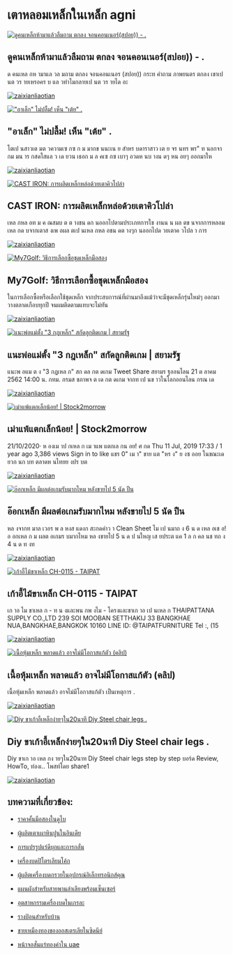 # เตาหลอมเหล็กในเหล็ก agni
<a href="https://mnn.zoosnet.net/LR/Chatpre.aspx?id=MNN94995150&p=https://topgrinding.com/" target="_blank">![ดูคนเหล็กห้ามาแล้วลืมถาม ตกลง จอนคอนเนอร์(สปอย)) - .](https://github.com/technlg/images/blob/main/14.jpg)</a>
## ดูคนเหล็กห้ามาแล้วลืมถาม ตกลง จอนคอนเนอร์(สปอย)) - .
ด คนเหล กห ามาแล วล มถาม ตกลง จอนคอนเนอร (สปอย)) กระท คำถาม ภาพยนตร ตกลง เขาเป นต วร ายเหรอคร บ แล วทำไมกลายเป นต วร ายได อะ 
<a href="https://mnn.zoosnet.net/LR/Chatpre.aspx?id=MNN94995150&p=https://topgrinding.com/" target="_blank"><img src="https://github.com/technlg/images/raw/main/chat11.jpg" alt="zaixianliaotian"/></a><a href="//whatsapp.shibangsoft.com/WhatsApp.php" ><img src="https://github.com/technlg/images/raw/main/chat11.png" alt=""></a>
<a href="https://mnn.zoosnet.net/LR/Chatpre.aspx?id=MNN94995150&p=https://topgrinding.com/" target="_blank">!["อาเล็ก" ไม่ปลื้ม! เห็น "เต้ย" .](https://github.com/technlg/images/blob/main/15.jpg)</a>
## "อาเล็ก" ไม่ปลื้ม! เห็น "เต้ย" .
โตเป นสาวเต มต วความเซ กซ ก ม มากข นนะเน ย สำหร บดาราสาว เต ย จร นทร พร" ท นอกจากม มน าร กสดใสแล ว เด ยวน เธอก ม ล คเซ กซ เบาๆ อวดห นบ างน ดๆ หน อยๆ ออกมาให 
<a href="https://mnn.zoosnet.net/LR/Chatpre.aspx?id=MNN94995150&p=https://topgrinding.com/" target="_blank"><img src="https://github.com/technlg/images/raw/main/chat11.jpg" alt="zaixianliaotian"/></a><a href="//whatsapp.shibangsoft.com/WhatsApp.php" ><img src="https://github.com/technlg/images/raw/main/chat11.png" alt=""></a>
<a href="https://mnn.zoosnet.net/LR/Chatpre.aspx?id=MNN94995150&p=https://topgrinding.com/" target="_blank">![CAST IRON: การผลิตเหล็กหล่อด้วยเตาคิวโปล่า](https://github.com/technlg/images/blob/main/37.jpg)</a>
## CAST IRON: การผลิตเหล็กหล่อด้วยเตาคิวโปล่า
เหล กหล อท ม ค ณสมบ ต ต างชน ดก นออกไปตามประเภทการใช งานน น ผล ตข นจากการหลอมเหล กด บจากเตาส งเพ อผล ตเป นเหล กหล อชน ดต างๆก นออกไปด วยเตาค วโปล า การ 
<a href="https://mnn.zoosnet.net/LR/Chatpre.aspx?id=MNN94995150&p=https://topgrinding.com/" target="_blank"><img src="https://github.com/technlg/images/raw/main/chat11.jpg" alt="zaixianliaotian"/></a><a href="//whatsapp.shibangsoft.com/WhatsApp.php" ><img src="https://github.com/technlg/images/raw/main/chat11.png" alt=""></a>
<a href="https://mnn.zoosnet.net/LR/Chatpre.aspx?id=MNN94995150&p=https://topgrinding.com/" target="_blank">![My7Golf: วิธีการเลือกซื้อชุดเหล็กมือสอง](https://github.com/technlg/images/blob/main/28.jpg)</a>
## My7Golf: วิธีการเลือกซื้อชุดเหล็กมือสอง
ในการเลือกซื้อหรือเลือกใช้ชุดเหล็ก จากประสบการณ์ที่ผ่านมาถึงแม้ว่าจะมีชุดเหล็กรุ่นใหม่ๆ ออกมาวางตลาดเกือบทุกปี จนผมติดตามแทบจะไม่ทัน 
<a href="https://mnn.zoosnet.net/LR/Chatpre.aspx?id=MNN94995150&p=https://topgrinding.com/" target="_blank"><img src="https://github.com/technlg/images/raw/main/chat11.jpg" alt="zaixianliaotian"/></a><a href="//whatsapp.shibangsoft.com/WhatsApp.php" ><img src="https://github.com/technlg/images/raw/main/chat11.png" alt=""></a>
<a href="https://mnn.zoosnet.net/LR/Chatpre.aspx?id=MNN94995150&p=https://topgrinding.com/" target="_blank">![แนะพ่อแม่ตั้ง "3 กฎเหล็ก" สกัดลูกติดเกม | สยามรัฐ](https://github.com/technlg/images/blob/main/57.jpg)</a>
## แนะพ่อแม่ตั้ง "3 กฎเหล็ก" สกัดลูกติดเกม | สยามรัฐ
แนะพ อแม ต ง "3 กฎเหล ก" สก ดล กต ดเกม Tweet Share สยามร ฐออนไลน 21 ต ลาคม 2562 14:00 น. กทม. กรมส ขภาพจ ต เด กต ดเกม จากท เป นข าวในโลกออนไลน กรณ เด 
<a href="https://mnn.zoosnet.net/LR/Chatpre.aspx?id=MNN94995150&p=https://topgrinding.com/" target="_blank"><img src="https://github.com/technlg/images/raw/main/chat11.jpg" alt="zaixianliaotian"/></a><a href="//whatsapp.shibangsoft.com/WhatsApp.php" ><img src="https://github.com/technlg/images/raw/main/chat11.png" alt=""></a>
<a href="https://mnn.zoosnet.net/LR/Chatpre.aspx?id=MNN94995150&p=https://topgrinding.com/" target="_blank">![เม่าแพ้แตกเล็กน้อย! | Stock2morrow ](https://github.com/technlg/images/blob/main/40.jpg)</a>
## เม่าแพ้แตกเล็กน้อย! | Stock2morrow 
21/10/2020· ห องเม าป กเหล ก เม าแพ แตกเล กน อย! ศ กด Thu 11 Jul, 2019 17:33 / 1 year ago 3,386 views Sign in to like แชร 0" เม า" ขาย แต "หร ง" ย งซ ออย ในขณะเด ยวก นก บท ตลาดห นไทยย งปร บต 
<a href="https://mnn.zoosnet.net/LR/Chatpre.aspx?id=MNN94995150&p=https://topgrinding.com/" target="_blank"><img src="https://github.com/technlg/images/raw/main/chat11.jpg" alt="zaixianliaotian"/></a><a href="//whatsapp.shibangsoft.com/WhatsApp.php" ><img src="https://github.com/technlg/images/raw/main/chat11.png" alt=""></a>
<a href="https://mnn.zoosnet.net/LR/Chatpre.aspx?id=MNN94995150&p=https://topgrinding.com/" target="_blank">![อ๊อกเหล็ก มีผลต่อเกมรับมากไหม หลังขายไป 5 นัด ปืน ](https://github.com/technlg/images/blob/main/28.jpg)</a>
## อ๊อกเหล็ก มีผลต่อเกมรับมากไหม หลังขายไป 5 นัด ปืน 
หล งจากท มาล เวอร พ ล หงส แดงก สะกดคำว า Clean Sheet ไม เป นมาถ ง 6 น ด เหล อเช อ! อ อกเหล ก ม ผลต อเกมร บมากไหม หล งขายไป 5 น ด ป นใหญ เส ยประต แค 1 ล ก คล นช ทถ ง 4 น ด ท งท 
<a href="https://mnn.zoosnet.net/LR/Chatpre.aspx?id=MNN94995150&p=https://topgrinding.com/" target="_blank"><img src="https://github.com/technlg/images/raw/main/chat11.jpg" alt="zaixianliaotian"/></a><a href="//whatsapp.shibangsoft.com/WhatsApp.php" ><img src="https://github.com/technlg/images/raw/main/chat11.png" alt=""></a>
<a href="https://mnn.zoosnet.net/LR/Chatpre.aspx?id=MNN94995150&p=https://topgrinding.com/" target="_blank">![เก้าอี้ไม้ขาเหล็ก CH-0115 - TAIPAT](https://github.com/technlg/images/blob/main/8.jpg)</a>
## เก้าอี้ไม้ขาเหล็ก CH-0115 - TAIPAT
เก าอ ไม ขาเหล ก - ท น งและพน กพ งไม - โครงและขาเก าอ เป นเหล ก THAIPATTANA SUPPLY CO.,LTD 239 SOI MOOBAN SETTHAKIJ 33 BANGKHAE NUA,BANGKHAE,BANGKOK 10160 LINE ID: @TAIPATFURNITURE Tel :, (15 
<a href="https://mnn.zoosnet.net/LR/Chatpre.aspx?id=MNN94995150&p=https://topgrinding.com/" target="_blank"><img src="https://github.com/technlg/images/raw/main/chat11.jpg" alt="zaixianliaotian"/></a><a href="//whatsapp.shibangsoft.com/WhatsApp.php" ><img src="https://github.com/technlg/images/raw/main/chat11.png" alt=""></a>
<a href="https://mnn.zoosnet.net/LR/Chatpre.aspx?id=MNN94995150&p=https://topgrinding.com/" target="_blank">![เนื้อหุ้มเหล็ก พลาดแล้ว อาจไม่มีโอกาสแก้ตัว (คลิป)](https://github.com/technlg/images/blob/main/5.jpg)</a>
## เนื้อหุ้มเหล็ก พลาดแล้ว อาจไม่มีโอกาสแก้ตัว (คลิป)
เนื้อหุ้มเหล็ก พลาดแล้ว อาจไม่มีโอกาสแก้ตัว เป็นเหตุการ .
<a href="https://mnn.zoosnet.net/LR/Chatpre.aspx?id=MNN94995150&p=https://topgrinding.com/" target="_blank"><img src="https://github.com/technlg/images/raw/main/chat11.jpg" alt="zaixianliaotian"/></a><a href="//whatsapp.shibangsoft.com/WhatsApp.php" ><img src="https://github.com/technlg/images/raw/main/chat11.png" alt=""></a>
<a href="https://mnn.zoosnet.net/LR/Chatpre.aspx?id=MNN94995150&p=https://topgrinding.com/" target="_blank">![Diy ขาเก้าอี้เหล็กง่ายๆใน20นาที Diy Steel chair legs .](https://github.com/technlg/images/blob/main/4.jpg)</a>
## Diy ขาเก้าอี้เหล็กง่ายๆใน20นาที Diy Steel chair legs .
Diy ขาเก าอ เหล กง ายๆใน20นาท Diy Steel chair legs step by step บอร์ด Review, HowTo, ท่องเ.. โพสท์โดย share1
<a href="https://mnn.zoosnet.net/LR/Chatpre.aspx?id=MNN94995150&p=https://topgrinding.com/" target="_blank"><img src="https://github.com/technlg/images/raw/main/chat11.jpg" alt="zaixianliaotian"/></a><a href="//whatsapp.shibangsoft.com/WhatsApp.php" ><img src="https://github.com/technlg/images/raw/main/chat11.png" alt=""></a>
## บทความที่เกี่ยวข้อง:
* [ราคาคั้นมือสองในดูไบ](%E0%B8%A3%E0%B8%B2%E0%B8%84%E0%B8%B2%E0%B8%84%E0%B8%B1%E0%B9%89%E0%B8%99%E0%B8%A1%E0%B8%B7%E0%B8%AD%E0%B8%AA%E0%B8%AD%E0%B8%87%E0%B9%83%E0%B8%99%E0%B8%94%E0%B8%B9%E0%B9%84%E0%B8%9A.md)
* [ผู้ผลิตเตาเผาหินปูนในอินเดีย](%E0%B8%9C%E0%B8%B9%E0%B9%89%E0%B8%9C%E0%B8%A5%E0%B8%B4%E0%B8%95%E0%B9%80%E0%B8%95%E0%B8%B2%E0%B9%80%E0%B8%9C%E0%B8%B2%E0%B8%AB%E0%B8%B4%E0%B8%99%E0%B8%9B%E0%B8%B9%E0%B8%99%E0%B9%83%E0%B8%99%E0%B8%AD%E0%B8%B4%E0%B8%99%E0%B9%80%E0%B8%94%E0%B8%B5%E0%B8%A2.md)
* [การแปรรูปแร่ดีบุกและการกลั่น](%E0%B8%81%E0%B8%B2%E0%B8%A3%E0%B9%81%E0%B8%9B%E0%B8%A3%E0%B8%A3%E0%B8%B9%E0%B8%9B%E0%B9%81%E0%B8%A3%E0%B9%88%E0%B8%94%E0%B8%B5%E0%B8%9A%E0%B8%B8%E0%B8%81%E0%B9%81%E0%B8%A5%E0%B8%B0%E0%B8%81%E0%B8%B2%E0%B8%A3%E0%B8%81%E0%B8%A5%E0%B8%B1%E0%B9%88%E0%B8%99.md)
* [เครื่องบดปิโตรเลียมโค้ก](%E0%B9%80%E0%B8%84%E0%B8%A3%E0%B8%B7%E0%B9%88%E0%B8%AD%E0%B8%87%E0%B8%9A%E0%B8%94%E0%B8%9B%E0%B8%B4%E0%B9%82%E0%B8%95%E0%B8%A3%E0%B9%80%E0%B8%A5%E0%B8%B5%E0%B8%A2%E0%B8%A1%E0%B9%82%E0%B8%84%E0%B9%89%E0%B8%81.md)
* [ผู้ผลิตเครื่องบดกรวยในอุปกรณ์อิเล็กทรอนิกส์คุณ](%E0%B8%9C%E0%B8%B9%E0%B9%89%E0%B8%9C%E0%B8%A5%E0%B8%B4%E0%B8%95%E0%B9%80%E0%B8%84%E0%B8%A3%E0%B8%B7%E0%B9%88%E0%B8%AD%E0%B8%87%E0%B8%9A%E0%B8%94%E0%B8%81%E0%B8%A3%E0%B8%A7%E0%B8%A2%E0%B9%83%E0%B8%99%E0%B8%AD%E0%B8%B8%E0%B8%9B%E0%B8%81%E0%B8%A3%E0%B8%93%E0%B9%8C%E0%B8%AD%E0%B8%B4%E0%B9%80%E0%B8%A5%E0%B9%87%E0%B8%81%E0%B8%97%E0%B8%A3%E0%B8%AD%E0%B8%99%E0%B8%B4%E0%B8%81%E0%B8%AA%E0%B9%8C%E0%B8%84%E0%B8%B8%E0%B8%93.md)
* [แผนผังสำหรับสายพานลำเลียงพร้อมเซ็นเซอร์](%E0%B9%81%E0%B8%9C%E0%B8%99%E0%B8%9C%E0%B8%B1%E0%B8%87%E0%B8%AA%E0%B8%B3%E0%B8%AB%E0%B8%A3%E0%B8%B1%E0%B8%9A%E0%B8%AA%E0%B8%B2%E0%B8%A2%E0%B8%9E%E0%B8%B2%E0%B8%99%E0%B8%A5%E0%B8%B3%E0%B9%80%E0%B8%A5%E0%B8%B5%E0%B8%A2%E0%B8%87%E0%B8%9E%E0%B8%A3%E0%B9%89%E0%B8%AD%E0%B8%A1%E0%B9%80%E0%B8%8B%E0%B9%87%E0%B8%99%E0%B9%80%E0%B8%8B%E0%B8%AD%E0%B8%A3%E0%B9%8C.md)
* [อุตสาหกรรมเครื่องบดในเกรละ](%E0%B8%AD%E0%B8%B8%E0%B8%95%E0%B8%AA%E0%B8%B2%E0%B8%AB%E0%B8%81%E0%B8%A3%E0%B8%A3%E0%B8%A1%E0%B9%80%E0%B8%84%E0%B8%A3%E0%B8%B7%E0%B9%88%E0%B8%AD%E0%B8%87%E0%B8%9A%E0%B8%94%E0%B9%83%E0%B8%99%E0%B9%80%E0%B8%81%E0%B8%A3%E0%B8%A5%E0%B8%B0.md)
* [รางป้อนสำหรับบ้าน](%E0%B8%A3%E0%B8%B2%E0%B8%87%E0%B8%9B%E0%B9%89%E0%B8%AD%E0%B8%99%E0%B8%AA%E0%B8%B3%E0%B8%AB%E0%B8%A3%E0%B8%B1%E0%B8%9A%E0%B8%9A%E0%B9%89%E0%B8%B2%E0%B8%99.md)
* [ขายเหมืองทองของออสเตรเลียในซิดนีย์](%E0%B8%82%E0%B8%B2%E0%B8%A2%E0%B9%80%E0%B8%AB%E0%B8%A1%E0%B8%B7%E0%B8%AD%E0%B8%87%E0%B8%97%E0%B8%AD%E0%B8%87%E0%B8%82%E0%B8%AD%E0%B8%87%E0%B8%AD%E0%B8%AD%E0%B8%AA%E0%B9%80%E0%B8%95%E0%B8%A3%E0%B9%80%E0%B8%A5%E0%B8%B5%E0%B8%A2%E0%B9%83%E0%B8%99%E0%B8%8B%E0%B8%B4%E0%B8%94%E0%B8%99%E0%B8%B5%E0%B8%A2%E0%B9%8C.md)
* [หน้าจอสั่นแร่ทองคำใน uae](%E0%B8%AB%E0%B8%99%E0%B9%89%E0%B8%B2%E0%B8%88%E0%B8%AD%E0%B8%AA%E0%B8%B1%E0%B9%88%E0%B8%99%E0%B9%81%E0%B8%A3%E0%B9%88%E0%B8%97%E0%B8%AD%E0%B8%87%E0%B8%84%E0%B8%B3%E0%B9%83%E0%B8%99%20uae.md)
